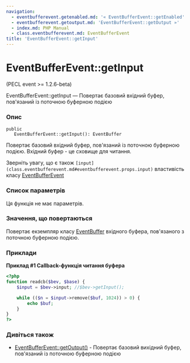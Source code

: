 ```yaml
---
navigation:
  - eventbufferevent.getenabled.md: '« EventBufferEvent::getEnabled'
  - eventbufferevent.getoutput.md: 'EventBufferEvent::getOutput »'
  - index.md: PHP Manual
  - class.eventbufferevent.md: EventBufferEvent
title: 'EventBufferEvent::getInput'
---
```

# EventBufferEvent::getInput

(PECL event >= 1.2.6-beta)

EventBufferEvent::getInput — Повертає базовий вхідний буфер, пов'язаний із поточною буферною подією

### Опис

```methodsynopsis
public
   EventBufferEvent::getInput(): EventBuffer
```

Повертає базовий вхідний буфер, пов'язаний із поточною буферною подією. Вхідний буфер - це сховище для читання.

Зверніть увагу, що є також `[input](class.eventbufferevent.md#eventbufferevent.props.input)` властивість класу [EventBufferEvent](class.eventbufferevent.md)

### Список параметрів

Ця функція не має параметрів.

### Значення, що повертаються

Повертає екземпляр класу [EventBuffer](class.eventbuffer.md) вхідного буфера, пов'язаного з поточною буферною подією.

### Приклади

**Приклад #1 Callback-функція читання буфера**

```php
<?php
function readcb($bev, $base) {
    $input = $bev->input; //$bev->getInput();

    while (($n = $input->remove($buf, 1024)) > 0) {
        echo $buf;
    }
}
?>
```

### Дивіться також

-   [EventBufferEvent::getOutput()](eventbufferevent.getoutput.md) - Повертає базовий вихідний буфер, пов'язаний із поточною буферною подією
